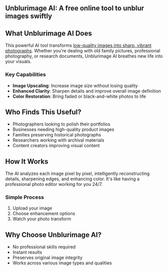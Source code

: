 ## Unblurimage AI: A free online tool to unblur images swiftly

## What Unblurimage AI Does

This powerful AI tool transforms [low-quality images into sharp, vibrant photographs](https://unblurimage.ai/). Whether you're dealing with old family pictures, professional photography, or research documents, Unblurimage AI breathes new life into your visuals.

### Key Capabilities

- **Image Upscaling**: Increase image size without losing quality
- **Enhanced Clarity**: Sharpen details and improve overall image definition
- **Color Restoration**: Bring faded or black-and-white photos to life

## Who Finds This Useful?

- Photographers looking to polish their portfolios
- Businesses needing high-quality product images
- Families preserving historical photographs
- Researchers working with archival materials
- Content creators improving visual content

## How It Works

The AI analyzes each image pixel by pixel, intelligently reconstructing details, sharpening edges, and enhancing color. It's like having a professional photo editor working for you 24/7.

### Simple Process

1. Upload your image
2. Choose enhancement options
3. Watch your photo transform

## Why Choose Unblurimage AI?

- No professional skills required
- Instant results
- Preserves original image integrity
- Works across various image types and qualities
